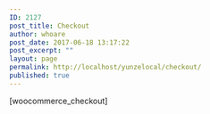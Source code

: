 ```yaml
---
ID: 2127
post_title: Checkout
author: whoare
post_date: 2017-06-18 13:17:22
post_excerpt: ""
layout: page
permalink: http://localhost/yunzelocal/checkout/
published: true
---
```

[woocommerce_checkout]